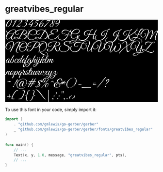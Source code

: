 # greatvibes_regular

![greatvibes_regular](greatvibes_regular.png)

To use this font in your code, simply import it:

```go
import (
	. "github.com/gmlewis/go-gerber/gerber"
	_ "github.com/gmlewis/go-gerber/gerber/fonts/greatvibes_regular"
)

func main() {
	// ...
	Text(x, y, 1.0, message, "greatvibes_regular", pts),
	// ...
}
```
